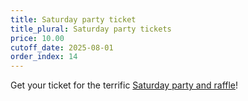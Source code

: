 ```yaml
---
title: Saturday party ticket
title_plural: Saturday party tickets
price: 10.00
cutoff_date: 2025-08-01
order_index: 14
---
```


Get your ticket for the terrific [Saturday party and raffle](/schedule/saturday/party-and-raffle/)!
